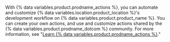 With {% data variables.product.prodname_actions %}, you can automate and customize {% data variables.location.product_location %}'s development workflow on {% data variables.product.product_name %}. You can create your own actions, and use and customize actions shared by the {% data variables.product.prodname_dotcom %} community. For more information, see "[Learn {% data variables.product.prodname_actions %}](/actions/learn-github-actions)."
